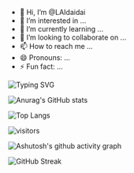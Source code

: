 - 👋 Hi, I’m @LAIdaidai
- 👀 I’m interested in ...
- 🌱 I’m currently learning ...
- 💞️ I’m looking to collaborate on ...
- 📫 How to reach me ...
- 😄 Pronouns: ...
- ⚡ Fun fact: ...

<!---
LAIdaidai/LAIdaidai is a ✨ special ✨ repository because its `README.md` (this file) appears on your GitHub profile.
You can click the Preview link to take a look at your changes.
--->

![Typing SVG](https://readme-typing-svg.demolab.com/?lines=Wellcome+to+my+GitHub;Second+line+of+text)

![Anurag's GitHub stats](https://github-readme-stats.vercel.app/api?username=laidaidai)

![Top Langs](https://github-readme-stats.vercel.app/api/top-langs/?username=laidaidai)

![visitors](https://visitor-badge.glitch.me/badge?page_id=laidaidai&left_color=green&right_color=red)

![Ashutosh's github activity graph](https://github-readme-activity-graph.vercel.app/graph?username=laidaidai)

![GitHub Streak](https://streak-stats.demolab.com/?user=laidaidai)






